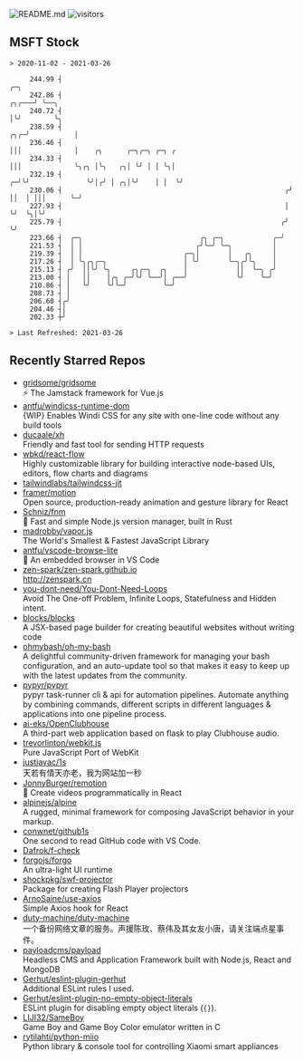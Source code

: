 ![README.md](https://github.com/Gerhut/Gerhut/workflows/README.md/badge.svg)
![visitors](https://visitors.vercel.app/Gerhut/Gerhut?token=8cf69d1f6813d272ef062726b6070c9be4ff72038cfe5a7ded7384a8da65d866)

## MSFT Stock

```
> 2020-11-02 - 2021-03-26

     244.99 ┤                                                                    ╭─╮                             
     242.86 ┤                                                              ╭╮╭───╯ ╰──╮                          
     240.72 ┤                                                              │╰╯        ╰╮                         
     238.59 ┤                                                          ╭╮╭─╯           │                         
     236.46 ┤                                                          │││             │    ╭╮      ╭─╮╭─╮ ╭─╮ ╭ 
     234.33 ┤                                                          │││             ╰╮╭╮ │╰╮   ╭╮│ ╰╯ │ │ ╰╮│ 
     232.19 ┤                                                        ╭─╯╰╯              ╰╯│╭╯ │ ╭╮│╰╯    │ │  ╰╯ 
     230.06 ┤                                                       ╭╯                    ││  │ │││      ╰─╯     
     227.93 ┤                                                       │                     ╰╯  ╰╮│╰╯              
     225.79 ┤                                                      ╭╯                          ╰╯                
     223.66 ┤  ╭─╮                             ╭╮ ╭─╮            ╭─╯                                             
     221.53 ┤  │ │                            ╭╯╰─╯ ╰─╮          │                                               
     219.39 ┤  │ │                         ╭─╮│       │   ╭╮     │                                               
     217.26 ┤  │ ╰╮╭╮╭─╮                   │ ╰╯       ╰─╮╭╯╰╮    │                                               
     215.13 ┤ ╭╯  ││╰╯ ╰╮     ╭╮╭─╮  ╭╮    │            ││  ╰─╮ ╭╯                                               
     213.00 ┤ │   ││    │╭╮ ╭─╯╰╯ ╰──╯│ ╭──╯            ╰╯    ╰─╯                                                
     210.86 ┤ │   ╰╯    ╰╯╰─╯         ╰─╯                                                                        
     208.73 ┤ │                                                                                                  
     206.60 ┤╭╯                                                                                                  
     204.46 ┤│                                                                                                   
     202.33 ┼╯                                                                                                   

> Last Refreshed: 2021-03-26
```

## Recently Starred Repos

- [gridsome/gridsome](https://github.com/gridsome/gridsome)  
  ⚡️ The Jamstack framework for Vue.js
- [antfu/windicss-runtime-dom](https://github.com/antfu/windicss-runtime-dom)  
  {WIP} Enables Windi CSS for any site with one-line code without any build tools 
- [ducaale/xh](https://github.com/ducaale/xh)  
  Friendly and fast tool for sending HTTP requests
- [wbkd/react-flow](https://github.com/wbkd/react-flow)  
  Highly customizable library for building interactive node-based UIs, editors, flow charts and diagrams 
- [tailwindlabs/tailwindcss-jit](https://github.com/tailwindlabs/tailwindcss-jit)  
- [framer/motion](https://github.com/framer/motion)  
  Open source, production-ready animation and gesture library for React
- [Schniz/fnm](https://github.com/Schniz/fnm)  
  🚀 Fast and simple Node.js version manager, built in Rust
- [madrobby/vapor.js](https://github.com/madrobby/vapor.js)  
  The World's Smallest & Fastest JavaScript Library
- [antfu/vscode-browse-lite](https://github.com/antfu/vscode-browse-lite)  
  🚀 An embedded browser in VS Code
- [zen-spark/zen-spark.github.io](https://github.com/zen-spark/zen-spark.github.io)  
  http://zenspark.cn
- [you-dont-need/You-Dont-Need-Loops](https://github.com/you-dont-need/You-Dont-Need-Loops)  
  Avoid The One-off Problem, Infinite Loops, Statefulness and Hidden intent.
- [blocks/blocks](https://github.com/blocks/blocks)  
  A JSX-based page builder for creating beautiful websites without writing code
- [ohmybash/oh-my-bash](https://github.com/ohmybash/oh-my-bash)  
  A delightful community-driven framework for managing your bash configuration, and an auto-update tool so that makes it easy to keep up with the latest updates from the community.
- [pypyr/pypyr](https://github.com/pypyr/pypyr)  
  pypyr task-runner cli & api for automation pipelines. Automate anything by combining commands, different scripts in different languages & applications into one pipeline process.
- [ai-eks/OpenClubhouse](https://github.com/ai-eks/OpenClubhouse)  
  A third-part web application based on flask to play Clubhouse audio.
- [trevorlinton/webkit.js](https://github.com/trevorlinton/webkit.js)  
  Pure JavaScript Port of WebKit
- [justjavac/1s](https://github.com/justjavac/1s)  
  天若有情天亦老，我为网站加一秒
- [JonnyBurger/remotion](https://github.com/JonnyBurger/remotion)  
  🎥      Create videos programmatically in React
- [alpinejs/alpine](https://github.com/alpinejs/alpine)  
  A rugged, minimal framework for composing JavaScript behavior in your markup.
- [conwnet/github1s](https://github.com/conwnet/github1s)  
  One second to read GitHub code with VS Code.
- [Dafrok/f-check](https://github.com/Dafrok/f-check)  
- [forgojs/forgo](https://github.com/forgojs/forgo)  
  An ultra-light UI runtime
- [shockpkg/swf-projector](https://github.com/shockpkg/swf-projector)  
  Package for creating Flash Player projectors
- [ArnoSaine/use-axios](https://github.com/ArnoSaine/use-axios)  
  Simple Axios hook for React
- [duty-machine/duty-machine](https://github.com/duty-machine/duty-machine)  
  一个备份网络文章的服务。声援陈玫、蔡伟及其女友小唐，请关注端点星事件。
- [payloadcms/payload](https://github.com/payloadcms/payload)  
  Headless CMS and Application Framework built with Node.js, React and MongoDB
- [Gerhut/eslint-plugin-gerhut](https://github.com/Gerhut/eslint-plugin-gerhut)  
  Additional ESLint rules I used.
- [Gerhut/eslint-plugin-no-empty-object-literals](https://github.com/Gerhut/eslint-plugin-no-empty-object-literals)  
  ESLint plugin for disabling empty object literals (`{}`).
- [LIJI32/SameBoy](https://github.com/LIJI32/SameBoy)  
  Game Boy and Game Boy Color emulator written in C
- [rytilahti/python-miio](https://github.com/rytilahti/python-miio)  
  Python library & console tool for controlling Xiaomi smart appliances
